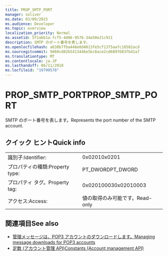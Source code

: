 ```yaml
---
title: PROP_SMTP_PORT
manager: soliver
ms.date: 03/09/2015
ms.audience: Developer
ms.topic: overview
localization_priority: Normal
ms.assetid: 5f2abb1a-fcf5-4d06-9576-34a50e21c911
description: SMTP のポート番号を表します。
ms.openlocfilehash: a638b7fba446e0d4813fe5cf1375aafc16502acd
ms.sourcegitcommit: 9d60cd82b5413446e5bc8ace2cd689f683fb41a7
ms.translationtype: MT
ms.contentlocale: ja-JP
ms.lasthandoff: 06/11/2018
ms.locfileid: "19799578"
---
```

# <a name="propsmtpport"></a><span data-ttu-id="077c2-103">PROP_SMTP_PORT</span><span class="sxs-lookup"><span data-stu-id="077c2-103">PROP_SMTP_PORT</span></span>

<span data-ttu-id="077c2-104">SMTP のポート番号を表します。</span><span class="sxs-lookup"><span data-stu-id="077c2-104">Represents the port number of the SMTP account.</span></span>
  
## <a name="quick-info"></a><span data-ttu-id="077c2-105">クイック ヒント</span><span class="sxs-lookup"><span data-stu-id="077c2-105">Quick info</span></span>

|||
|:-----|:-----|
|<span data-ttu-id="077c2-106">識別子:</span><span class="sxs-lookup"><span data-stu-id="077c2-106">Identifier:</span></span>  <br/> |<span data-ttu-id="077c2-107">0x0201</span><span class="sxs-lookup"><span data-stu-id="077c2-107">0x0201</span></span>  <br/> |
|<span data-ttu-id="077c2-108">プロパティの種類:</span><span class="sxs-lookup"><span data-stu-id="077c2-108">Property type:</span></span>  <br/> |<span data-ttu-id="077c2-109">PT_DWORD</span><span class="sxs-lookup"><span data-stu-id="077c2-109">PT_DWORD</span></span>  <br/> |
|<span data-ttu-id="077c2-110">プロパティ タグ。</span><span class="sxs-lookup"><span data-stu-id="077c2-110">Property tag:</span></span>  <br/> |<span data-ttu-id="077c2-111">0x02010003</span><span class="sxs-lookup"><span data-stu-id="077c2-111">0x02010003</span></span>  <br/> |
|<span data-ttu-id="077c2-112">アクセス:</span><span class="sxs-lookup"><span data-stu-id="077c2-112">Access:</span></span>  <br/> |<span data-ttu-id="077c2-113">値の取得のみ可能です。</span><span class="sxs-lookup"><span data-stu-id="077c2-113">Read-only</span></span>  <br/> |
   
## <a name="see-also"></a><span data-ttu-id="077c2-114">関連項目</span><span class="sxs-lookup"><span data-stu-id="077c2-114">See also</span></span>

- [<span data-ttu-id="077c2-115">管理メッセージは、POP3 アカウントのダウンロードします。</span><span class="sxs-lookup"><span data-stu-id="077c2-115">Managing message downloads for POP3 accounts</span></span>](managing-message-downloads-for-pop3-accounts.md) 
- [<span data-ttu-id="077c2-116">定数 (アカウント管理 API)</span><span class="sxs-lookup"><span data-stu-id="077c2-116">Constants (Account management API)</span></span>](constants-account-management-api.md)

